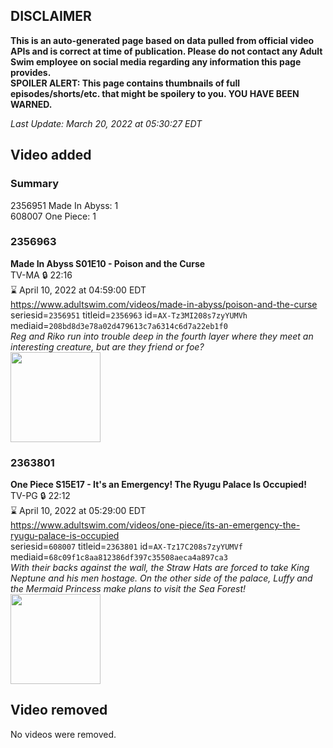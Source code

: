 ## DISCLAIMER
**This is an auto-generated page based on data pulled from official video APIs and is correct at time of publication. Please do not contact any Adult Swim employee on social media regarding any information this page provides.**  
**SPOILER ALERT: This page contains thumbnails of full episodes/shorts/etc. that might be spoilery to you. YOU HAVE BEEN WARNED.**  

_Last Update: March 20, 2022 at 05:30:27 EDT_
## Video added
### Summary
2356951 Made In Abyss: 1  
608007 One Piece: 1  
### 2356963
**Made In Abyss S01E10 - Poison and the Curse**  
TV-MA 🔒 22:16  
⌛ April 10, 2022 at 04:59:00 EDT  
https://www.adultswim.com/videos/made-in-abyss/poison-and-the-curse  
seriesid=`2356951` titleid=`2356963` id=`AX-Tz3MI208s7zyYUMVh` mediaid=`208bd8d3e78a02d479613c7a6314c6d7a22eb1f0`  
_Reg and Riko run into trouble deep in the fourth layer where they meet an interesting creature, but are they friend or foe?_  
<a href="https://media.cdn.adultswim.com/uploads/20220317/thumbnails/2_223171426588-MadeInAbyss_010_PoisonAndTheCurse.png"><img src="https://media.cdn.adultswim.com/uploads/20220317/thumbnails/2_223171426588-MadeInAbyss_010_PoisonAndTheCurse.png" height="144px" /></a>
### 2363801
**One Piece S15E17 - It's an Emergency! The Ryugu Palace Is Occupied!**  
TV-PG 🔒 22:12  
⌛ April 10, 2022 at 05:29:00 EDT  
https://www.adultswim.com/videos/one-piece/its-an-emergency-the-ryugu-palace-is-occupied  
seriesid=`608007` titleid=`2363801` id=`AX-Tz17C208s7zyYUMVf` mediaid=`68c09f1c8aa812386df397c35508aeca4a897ca3`  
_With their backs against the wall, the Straw Hats are forced to take King Neptune and his men hostage. On the other side of the palace, Luffy and the Mermaid Princess make plans to visit the Sea Forest!_  
<a href="https://media.cdn.adultswim.com/uploads/20220317/thumbnails/2_223171428174-OnePiece_533_ItsAnEmergencyTheRyuguPalaceIsOccupied.png"><img src="https://media.cdn.adultswim.com/uploads/20220317/thumbnails/2_223171428174-OnePiece_533_ItsAnEmergencyTheRyuguPalaceIsOccupied.png" height="144px" /></a>
## Video removed
No videos were removed.  
